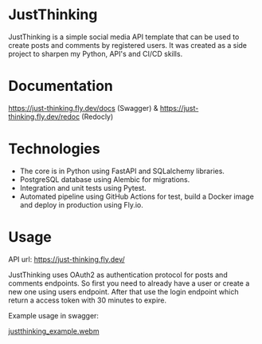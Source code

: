 # JustThinking

JustThinking is a simple social media API template that can be used to create posts and comments by registered users. It was created as a side project to  sharpen my Python, API's and CI/CD skills.

# Documentation

https://just-thinking.fly.dev/docs (Swagger) & https://just-thinking.fly.dev/redoc (Redocly)

# Technologies

- The core is in Python using FastAPI and SQLalchemy libraries.
- PostgreSQL database using Alembic for migrations.
- Integration and unit tests using Pytest.
- Automated pipeline using GitHub Actions for test, build a Docker image and deploy in production using Fly.io.

# Usage

API url: https://just-thinking.fly.dev/

JustThinking uses OAuth2 as authentication protocol for posts and comments endpoints. 
So first you need to already have a user or create a new one using users endpoint.
After that use the login endpoint which return a access token with 30 minutes to expire.

Example usage in swagger:

[justthinking_example.webm](https://user-images.githubusercontent.com/83092575/219463387-6898f439-56ed-4f43-9daa-3163e9044fbb.webm)
